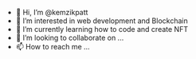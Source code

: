 - 👋 Hi, I’m @kemzikpatt
- 👀 I’m interested in web development and Blockchain
- 🌱 I’m currently learning how to code and create NFT
- 💞️ I’m looking to collaborate on ...
- 📫 How to reach me ...

<!---
kemzikpatt/kemzikpatt is a ✨ special ✨ repository because its `README.md` (this file) appears on your GitHub profile.
You can click the Preview link to take a look at your changes.
--->
